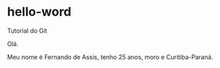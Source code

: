 hello-word
==========

Tutorial do Git

Olá.

Meu nome é Fernando de Assis, tenho 25 anos, moro e Curitiba-Paraná.
